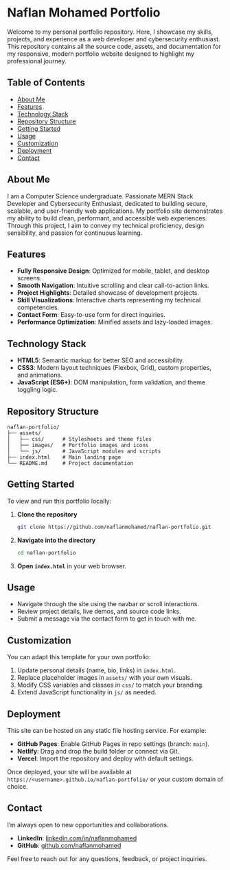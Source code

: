 # Naflan Mohamed Portfolio

Welcome to my personal portfolio repository. Here, I showcase my skills, projects, and experience as a web developer and cybersecurity enthusiast. This repository contains all the source code, assets, and documentation for my responsive, modern portfolio website designed to highlight my professional journey.

## Table of Contents

- [About Me](#about-me)
- [Features](#features)
- [Technology Stack](#technology-stack)
- [Repository Structure](#repository-structure)
- [Getting Started](#getting-started)
- [Usage](#usage)
- [Customization](#customization)
- [Deployment](#deployment)
- [Contact](#contact)

## About Me

I am a Computer Science undergraduate. Passionate MERN Stack Developer and Cybersecurity Enthusiast, dedicated to building secure, scalable, and user-friendly web applications. My portfolio site demonstrates my ability to build clean, performant, and accessible web experiences. Through this project, I aim to convey my technical proficiency, design sensibility, and passion for continuous learning.

## Features

- **Fully Responsive Design**: Optimized for mobile, tablet, and desktop screens.
- **Smooth Navigation**: Intuitive scrolling and clear call-to-action links.
- **Project Highlights**: Detailed showcase of development projects.
- **Skill Visualizations**: Interactive charts representing my technical competencies.
- **Contact Form**: Easy-to-use form for direct inquiries.
- **Performance Optimization**: Minified assets and lazy-loaded images.

## Technology Stack

- **HTML5**: Semantic markup for better SEO and accessibility.
- **CSS3**: Modern layout techniques (Flexbox, Grid), custom properties, and animations.
- **JavaScript (ES6+)**: DOM manipulation, form validation, and theme toggling logic.

## Repository Structure

```
naflan-portfolio/
├── assets/
│   ├── css/      # Stylesheets and theme files
│   ├── images/   # Portfolio images and icons
│   └── js/       # JavaScript modules and scripts
├── index.html    # Main landing page
└── README.md     # Project documentation
```

## Getting Started

To view and run this portfolio locally:

1. **Clone the repository**
   ```bash
   git clone https://github.com/naflanmohamed/naflan-portfolio.git
   ```
2. **Navigate into the directory**
   ```bash
   cd naflan-portfolio
   ```
3. **Open `index.html`** in your web browser.

## Usage

- Navigate through the site using the navbar or scroll interactions.
- Review project details, live demos, and source code links.
- Submit a message via the contact form to get in touch with me.

## Customization

You can adapt this template for your own portfolio:

1. Update personal details (name, bio, links) in `index.html`.
2. Replace placeholder images in `assets/` with your own visuals.
3. Modify CSS variables and classes in `css/` to match your branding.
4. Extend JavaScript functionality in `js/` as needed.

## Deployment

This site can be hosted on any static file hosting service. For example:

- **GitHub Pages**: Enable GitHub Pages in repo settings (branch: `main`).
- **Netlify**: Drag and drop the build folder or connect via Git.
- **Vercel**: Import the repository and deploy with default settings.

Once deployed, your site will be available at `https://<username>.github.io/naflan-portfolio/` or your custom domain of choice.

## Contact

I’m always open to new opportunities and collaborations.

- **LinkedIn**: [linkedin.com/in/naflanmohamed](https://www.linkedin.com/in/naflan-mohamed)
- **GitHub**: [github.com/naflanmohamed](https://github.com/naflanmohamed)

Feel free to reach out for any questions, feedback, or project inquiries.
